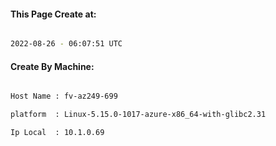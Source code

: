 
   
#### This Page Create at:

```bash

2022-08-26 - 06:07:51 UTC

```

#### Create By Machine:

```bash

Host Name : fv-az249-699

platform  : Linux-5.15.0-1017-azure-x86_64-with-glibc2.31

Ip Local  : 10.1.0.69

```

